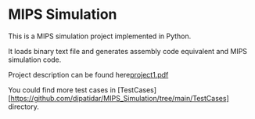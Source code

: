 # MIPS Simulation

This is a MIPS simulation project implemented in Python.

It loads binary text file and generates assembly code equivalent and MIPS simulation code.

Project description can be found here[project1.pdf](https://github.com/dipatidar/MIPS_Simulation/blob/main/project1.pdf)

You could find more test cases in [TestCases][https://github.com/dipatidar/MIPS_Simulation/tree/main/TestCases] directory.
